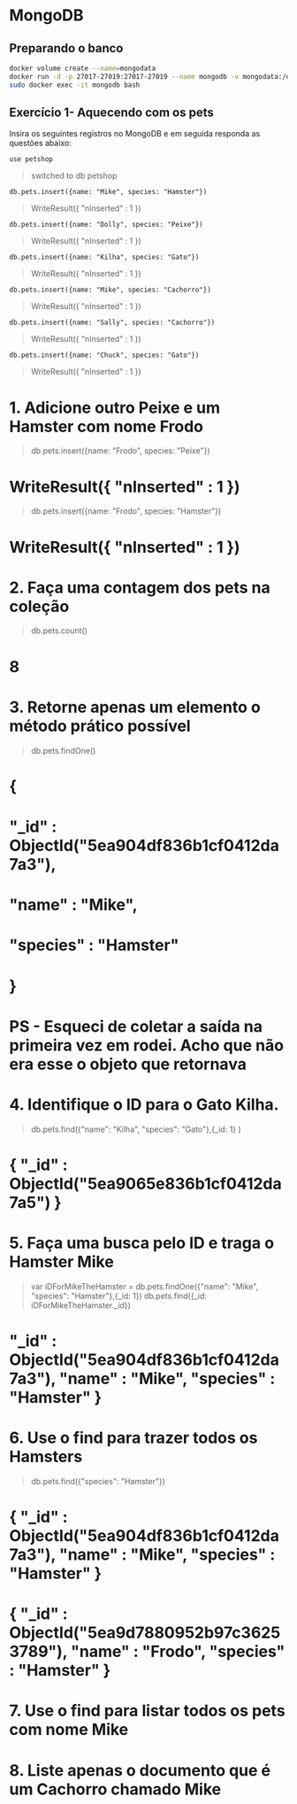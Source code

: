 
# MongoDB

## Preparando o banco

```bash
docker volume create --name=mongodata 
docker run -d -p 27017-27019:27017-27019 --name mongodb -v mongodata:/data/db mongo
sudo docker exec -it mongodb bash
```

## Exercício 1- Aquecendo com os pets

Insira os seguintes registros no MongoDB e em seguida responda as questões abaixo:

`use petshop`

> switched to db petshop

`db.pets.insert({name: "Mike", species: "Hamster"})`

> WriteResult({ "nInserted" : 1 })

`db.pets.insert({name: "Dolly", species: "Peixe"})`

> WriteResult({ "nInserted" : 1 })

`db.pets.insert({name: "Kilha", species: "Gato"})`

> WriteResult({ "nInserted" : 1 })

`db.pets.insert({name: "Mike", species: "Cachorro"})`

> WriteResult({ "nInserted" : 1 })

`db.pets.insert({name: "Sally", species: "Cachorro"})`

> WriteResult({ "nInserted" : 1 })

`db.pets.insert({name: "Chuck", species: "Gato"})`

> WriteResult({ "nInserted" : 1 })


# 1. Adicione outro Peixe e um Hamster com nome Frodo
> db.pets.insert({name: "Frodo", species: "Peixe"})
# WriteResult({ "nInserted" : 1 })
> db.pets.insert({name: "Frodo", species: "Hamster"})
# WriteResult({ "nInserted" : 1 })

# 2. Faça uma contagem dos pets na coleção
> db.pets.count()
# 8 

# 3. Retorne apenas um elemento o método prático possível
> db.pets.findOne()
#  {
#        "_id" : ObjectId("5ea904df836b1cf0412da7a3"),
#        "name" : "Mike",
#        "species" : "Hamster"
# }
# PS - Esqueci de coletar a saída na primeira vez em rodei. Acho que não era esse o objeto que retornava

# 4. Identifique o ID para o Gato Kilha.
> db.pets.find({"name": "Kilha", "species": "Gato"},{_id: 1} )
# { "_id" : ObjectId("5ea9065e836b1cf0412da7a5") }

# 5. Faça uma busca pelo ID e traga o Hamster Mike
> var iDForMikeTheHamster = db.pets.findOne({"name": "Mike", "species": "Hamster"},{_id: 1})
> db.pets.find({_id: iDForMikeTheHamster._id})
# "_id" : ObjectId("5ea904df836b1cf0412da7a3"), "name" : "Mike", "species" : "Hamster" }

# 6. Use o find para trazer todos os Hamsters
> db.pets.find({"species": "Hamster"})
# { "_id" : ObjectId("5ea904df836b1cf0412da7a3"), "name" : "Mike", "species" : "Hamster" }
# { "_id" : ObjectId("5ea9d7880952b97c36253789"), "name" : "Frodo", "species" : "Hamster" }

# 7. Use o find para listar todos os pets com nome Mike

# 8. Liste apenas o documento que é um Cachorro chamado Mike
